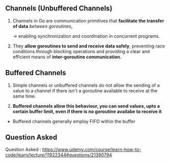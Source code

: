 ## Channels (Unbuffered Channels)


1. Channels in Go are communication primitives that **facilitate the transfer of data** *between goroutines*, 

    -> enabling synchronization and coordination in concurrent programs. 

2. They **allow goroutines to send and receive data safely**, preventing race conditions through blocking operations and providing a clear and efficient means of **inter-goroutine communication.**


## Buffered Channels

1. Simple channels or unbuffered channels do not allow the sending of a value to a channel if there isn't a goroutine available to receive at the same time.

2. **Buffered channels allow this behaviour, you can send values, upto a certain buffer limit, even if there is no goroutine availabe to receive it**

- Buffered channels generally employ FIFO within the buffer


## Question Asked
Question Asked : 
https://www.udemy.com/course/learn-how-to-code/learn/lecture/11922344#questions/21390794